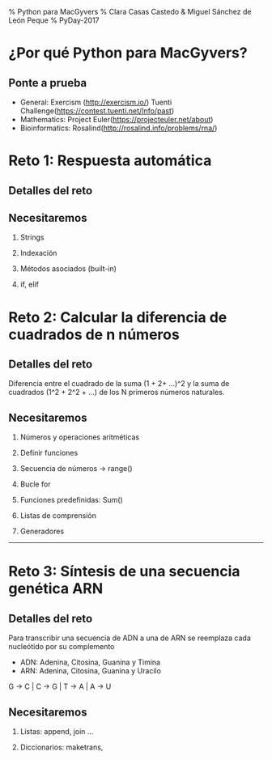 % Python para MacGyvers
% Clara Casas Castedo & Miguel Sánchez de León Peque
% PyDay-2017

# ¿Por qué Python para MacGyvers?

## Ponte a prueba
- General: Exercism (http://exercism.io/)
	   Tuenti Challenge(https://contest.tuenti.net/Info/past)
- Mathematics: Project Euler(https://projecteuler.net/about)
- Bioinformatics: Rosalind(http://rosalind.info/problems/rna/)

# Reto 1: Respuesta automática

## Detalles del reto

## Necesitaremos

1. Strings

2. Indexación

3. Métodos asociados (built-in)

4. if, elif


# Reto 2: Calcular la diferencia de cuadrados de n números

## Detalles del reto

Diferencia entre el cuadrado de la suma (1 + 2+ ...)^2 y la suma de cuadrados (1^2 + 2^2 + ...) de los N primeros números naturales.

## Necesitaremos

1. Números y operaciones aritméticas

2. Definir funciones

3. Secuencia de números -> range()

4. Bucle for

5. Funciones predefinidas: Sum()

6. Listas de comprensión 

7. Generadores

--- 

# Reto 3: Síntesis de una secuencia genética ARN

## Detalles del reto

Para transcribir una secuencia de ADN a una de ARN se reemplaza cada nucleótido por su complemento

- ADN: Adenina, Citosina, Guanina y Timina
- ARN: Adenina, Citosina, Guanina y Uracilo 

 G -> C | C -> G | T -> A | A -> U

## Necesitaremos

1. Listas: append, join ...

2. Diccionarios: maketrans, 


